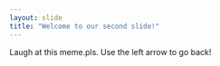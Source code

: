 ```yaml
---
layout: slide
title: "Welcome to our second slide!"
---
```

Laugh at this meme.pls.
Use the left arrow to go back!
